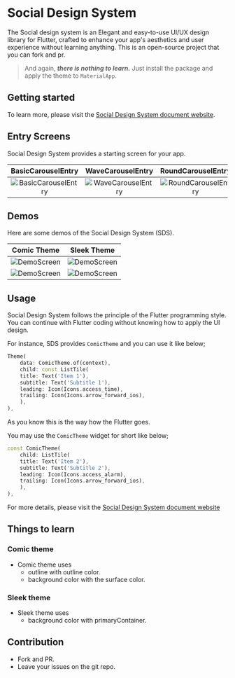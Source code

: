 # Social Design System

The Social design system is an Elegant and easy-to-use UI/UX design library for Flutter, crafted to enhance your app's aesthetics and user experience without learning anything. This is an open-source project that you can fork and pr.

>And again, ***there is nothing to learn.*** Just install the package and apply the theme to `MaterialApp`.

## Getting started

To learn more, please visit the [Social Design System document website](https://thruthesky.github.io/social_design_system/).

## Entry Screens

Social Design System provides a starting screen for your app.

| BasicCarouselEntry | WaveCarouselEntry | RoundCarouselEntry |
| :---: | :---: | :---: |
| ![BasicCarouselEntry](https://github.com/thruthesky/social_design_system/blob/main/docs/images/basic_carousel_entry.jpg?raw=true)| ![WaveCarouselEntry](https://github.com/thruthesky/social_design_system/blob/main/docs/images/wave_carousel_entry.jpg?raw=true)| ![RoundCarouselEntry](https://github.com/thruthesky/social_design_system/blob/main/docs/images/round_carousel_entry.jpg?raw=true)|

## Demos

Here are some demos of the Social Design System (SDS).

| Comic Theme   | Sleek Theme                                                |
| :---: | :---: | 
| ![DemoScreen](https://github.com/thruthesky/social_design_system/blob/main/docs/images/demo.comic.home.screen.jpg?raw=true) |  ![DemoScreen](https://github.com/thruthesky/social_design_system/blob/main/docs/images/demo.sleek.home.screen.jpg?raw=true) |
| ![DemoScreen](https://github.com/thruthesky/social_design_system/blob/main/docs/images/demo.comic.login.screen.jpg?raw=true)| ![DemoScreen](https://github.com/thruthesky/social_design_system/blob/main/docs/images/demo.sleek.login.screen.jpg?raw=true)|


## Usage

Social Design System follows the principle of the Flutter programming style. You can continue with Flutter coding without knowing how to apply the UI design.

For instance, SDS provides `ComicTheme` and you can use it like below;

```dart
Theme(
    data: ComicTheme.of(context),
    child: const ListTile(
    title: Text('Item 1'),
    subtitle: Text('Subtitle 1'),
    leading: Icon(Icons.access_time),
    trailing: Icon(Icons.arrow_forward_ios),
    ),
),
```

As you know this is the way how the Flutter goes.

You may use the `ComicTheme` widget for short like below;

```dart
const ComicTheme(
    child: ListTile(
    title: Text('Item 2'),
    subtitle: Text('Subtitle 2'),
    leading: Icon(Icons.access_alarm),
    trailing: Icon(Icons.arrow_forward_ios),
    ),
),
```

For more details, please visit the [Social Design System document website](https://thruthesky.github.io/social_design_system/)

## Things to learn

### Comic theme

- Comic theme uses
  - outline with outline color.
  - background color with the surface color.

### Sleek theme

- Sleek theme uses
  - background color with primaryContainer.


## Contribution

- Fork and PR.
- Leave your issues on the git repo.

